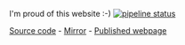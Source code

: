 I'm proud of this website :-) [![pipeline status](https://gitlab.com/L64/L64.gitlab.io/badges/master/pipeline.svg)](https://gitlab.com/L64/L64.gitlab.io/-/commits/master)

[Source code](https://git.neko.bar/lucas/website) - [Mirror](https://gitlab.com/L64/L64.gitlab.io) - [Published webpage](https://l64.gitlab.io)
